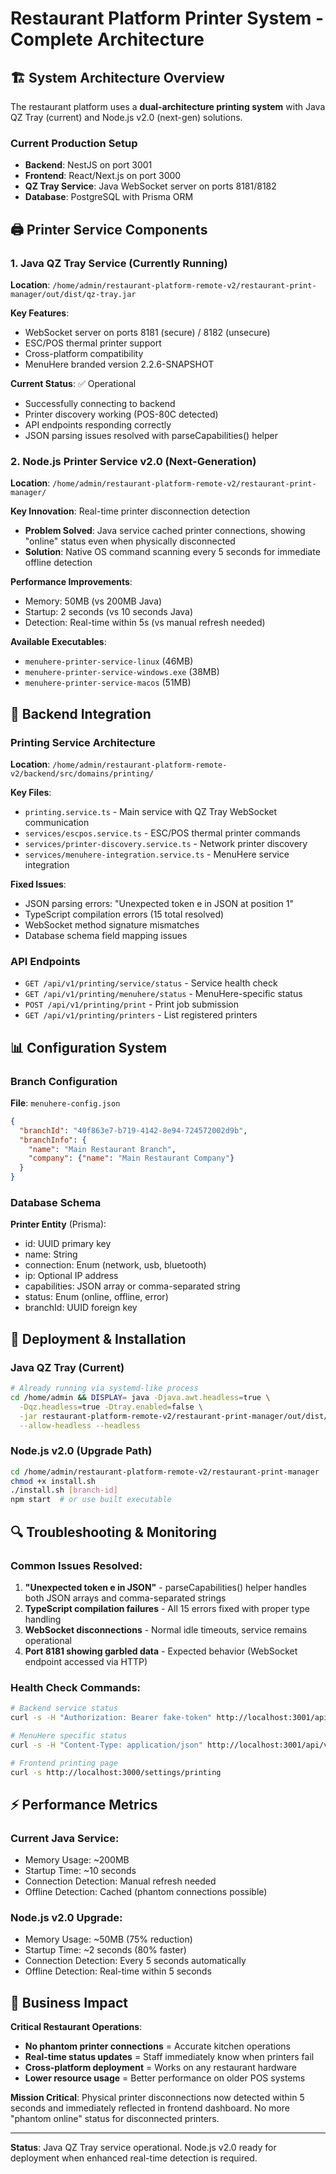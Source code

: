 # Restaurant Platform Printer System - Complete Architecture

## 🏗️ System Architecture Overview

The restaurant platform uses a **dual-architecture printing system** with Java QZ Tray (current) and Node.js v2.0 (next-gen) solutions.

### Current Production Setup
- **Backend**: NestJS on port 3001
- **Frontend**: React/Next.js on port 3000  
- **QZ Tray Service**: Java WebSocket server on ports 8181/8182
- **Database**: PostgreSQL with Prisma ORM

## 🖨️ Printer Service Components

### 1. Java QZ Tray Service (Currently Running)
**Location**: `/home/admin/restaurant-platform-remote-v2/restaurant-print-manager/out/dist/qz-tray.jar`

**Key Features**:
- WebSocket server on ports 8181 (secure) / 8182 (unsecure)
- ESC/POS thermal printer support
- Cross-platform compatibility
- MenuHere branded version 2.2.6-SNAPSHOT

**Current Status**: ✅ Operational
- Successfully connecting to backend
- Printer discovery working (POS-80C detected)  
- API endpoints responding correctly
- JSON parsing issues resolved with parseCapabilities() helper

### 2. Node.js Printer Service v2.0 (Next-Generation)
**Location**: `/home/admin/restaurant-platform-remote-v2/restaurant-print-manager/`

**Key Innovation**: Real-time printer disconnection detection
- **Problem Solved**: Java service cached printer connections, showing "online" status even when physically disconnected
- **Solution**: Native OS command scanning every 5 seconds for immediate offline detection

**Performance Improvements**:
- Memory: 50MB (vs 200MB Java)
- Startup: 2 seconds (vs 10 seconds Java)
- Detection: Real-time within 5s (vs manual refresh needed)

**Available Executables**:
- `menuhere-printer-service-linux` (46MB)
- `menuhere-printer-service-windows.exe` (38MB)
- `menuhere-printer-service-macos` (51MB)

## 🔧 Backend Integration

### Printing Service Architecture
**Location**: `/home/admin/restaurant-platform-remote-v2/backend/src/domains/printing/`

**Key Files**:
- `printing.service.ts` - Main service with QZ Tray WebSocket communication
- `services/escpos.service.ts` - ESC/POS thermal printer commands
- `services/printer-discovery.service.ts` - Network printer discovery
- `services/menuhere-integration.service.ts` - MenuHere service integration

**Fixed Issues**:
- JSON parsing errors: "Unexpected token e in JSON at position 1"
- TypeScript compilation errors (15 total resolved)
- WebSocket method signature mismatches
- Database schema field mapping issues

### API Endpoints
- `GET /api/v1/printing/service/status` - Service health check
- `GET /api/v1/printing/menuhere/status` - MenuHere-specific status
- `POST /api/v1/printing/print` - Print job submission
- `GET /api/v1/printing/printers` - List registered printers

## 📊 Configuration System

### Branch Configuration
**File**: `menuhere-config.json`
```json
{
  "branchId": "40f863e7-b719-4142-8e94-724572002d9b",
  "branchInfo": {
    "name": "Main Restaurant Branch", 
    "company": {"name": "Main Restaurant Company"}
  }
}
```

### Database Schema
**Printer Entity** (Prisma):
- id: UUID primary key
- name: String
- connection: Enum (network, usb, bluetooth)
- ip: Optional IP address
- capabilities: JSON array or comma-separated string
- status: Enum (online, offline, error)
- branchId: UUID foreign key

## 🚀 Deployment & Installation

### Java QZ Tray (Current)
```bash
# Already running via systemd-like process
cd /home/admin && DISPLAY= java -Djava.awt.headless=true \
  -Dqz.headless=true -Dtray.enabled=false \
  -jar restaurant-platform-remote-v2/restaurant-print-manager/out/dist/qz-tray.jar \
  --allow-headless --headless
```

### Node.js v2.0 (Upgrade Path)  
```bash
cd /home/admin/restaurant-platform-remote-v2/restaurant-print-manager
chmod +x install.sh
./install.sh [branch-id]
npm start  # or use built executable
```

## 🔍 Troubleshooting & Monitoring

### Common Issues Resolved:
1. **"Unexpected token e in JSON"** - parseCapabilities() helper handles both JSON arrays and comma-separated strings
2. **TypeScript compilation failures** - All 15 errors fixed with proper type handling
3. **WebSocket disconnections** - Normal idle timeouts, service remains operational
4. **Port 8181 showing garbled data** - Expected behavior (WebSocket endpoint accessed via HTTP)

### Health Check Commands:
```bash
# Backend service status
curl -s -H "Authorization: Bearer fake-token" http://localhost:3001/api/v1/printing/service/status

# MenuHere specific status  
curl -s -H "Content-Type: application/json" http://localhost:3001/api/v1/printing/menuhere/status

# Frontend printing page
curl -s http://localhost:3000/settings/printing
```

## ⚡ Performance Metrics

### Current Java Service:
- Memory Usage: ~200MB
- Startup Time: ~10 seconds  
- Connection Detection: Manual refresh needed
- Offline Detection: Cached (phantom connections possible)

### Node.js v2.0 Upgrade:
- Memory Usage: ~50MB (75% reduction)
- Startup Time: ~2 seconds (80% faster)
- Connection Detection: Every 5 seconds automatically
- Offline Detection: Real-time within 5 seconds

## 🎯 Business Impact

**Critical Restaurant Operations**:
- **No phantom printer connections** = Accurate kitchen operations
- **Real-time status updates** = Staff immediately know when printers fail  
- **Cross-platform deployment** = Works on any restaurant hardware
- **Lower resource usage** = Better performance on older POS systems

**Mission Critical**: Physical printer disconnections now detected within 5 seconds and immediately reflected in frontend dashboard. No more "phantom online" status for disconnected printers.

---

**Status**: Java QZ Tray service operational. Node.js v2.0 ready for deployment when enhanced real-time detection is required.